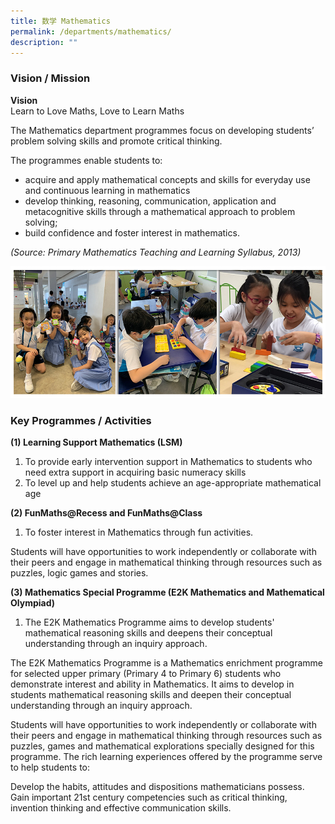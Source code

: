 ```yaml
---
title: 数学 Mathematics
permalink: /departments/mathematics/
description: ""
---
```


### Vision / Mission

**Vision** <br>
Learn to Love Maths, Love to Learn Maths

The Mathematics department programmes focus on developing students’ problem solving skills and promote critical thinking.

The programmes enable students to:
* acquire and apply mathematical concepts and skills for everyday use and continuous learning in mathematics
* develop thinking, reasoning, communication, application and metacognitive skills through a mathematical approach to problem solving;
* build confidence and foster interest in mathematics.

_(Source: Primary Mathematics Teaching and Learning Syllabus, 2013)_

![](/images/Banner_Math_2021.jpg)

### Key Programmes / Activities

**(1) Learning Support Mathematics (LSM)** <br>
1. To provide early intervention support in Mathematics to students who need extra support in acquiring basic numeracy skills <br>
2. To level up and help students achieve an age-appropriate mathematical age

**(2) FunMaths@Recess and FunMaths@Class** <br>
1. To foster interest in Mathematics through fun activities.

Students will have opportunities to work independently or collaborate with their peers and engage in mathematical thinking through resources such as puzzles, logic games and stories.

**(3) Mathematics Special Programme (E2K Mathematics and Mathematical Olympiad)** <br>
1.  The E2K Mathematics Programme aims to develop students' mathematical reasoning skills and deepens their conceptual understanding through an inquiry approach.
 
The E2K Mathematics Programme is a Mathematics enrichment programme for selected upper primary (Primary 4 to Primary 6) students who demonstrate interest and ability in Mathematics. It aims to develop in students mathematical reasoning skills and deepen their conceptual understanding through an inquiry approach.
    
Students will have opportunities to work independently or collaborate with their peers and engage in mathematical thinking through resources such as puzzles, games and mathematical explorations specially designed for this programme. The rich learning experiences offered by the programme serve to help students to:
    
Develop the habits, attitudes and dispositions mathematicians possess. Gain important 21st century competencies such as critical thinking, invention thinking and effective communication skills.